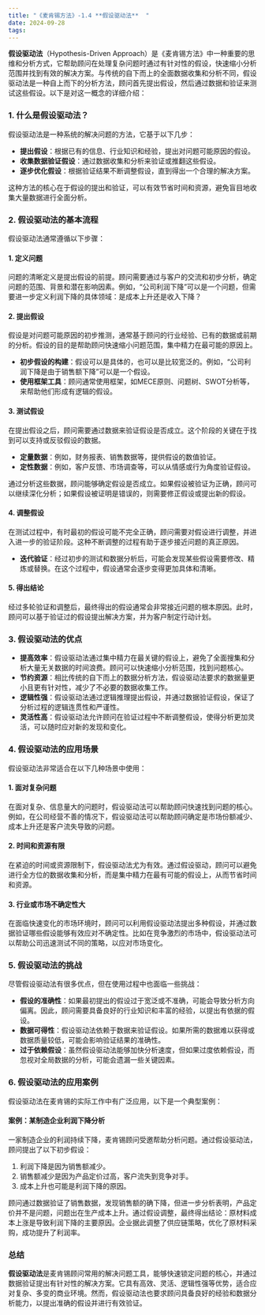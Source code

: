 ```yaml
---
title: "《麦肯锡方法》-1.4 **假设驱动法**  "
date: 2024-09-28
tags: 
---
```

**假设驱动法**（Hypothesis-Driven Approach）是《麦肯锡方法》中一种重要的思维和分析方式，它帮助顾问在处理复杂问题时通过有针对性的假设，快速缩小分析范围并找到有效的解决方案。与传统的自下而上的全面数据收集和分析不同，假设驱动法是一种自上而下的分析方法，顾问首先提出假设，然后通过数据和验证来测试这些假设。以下是对这一概念的详细介绍：

### 1. **什么是假设驱动法？**
假设驱动法是一种系统的解决问题的方法，它基于以下几步：
   - **提出假设**：根据已有的信息、行业知识和经验，提出对问题可能原因的假设。
   - **收集数据验证假设**：通过数据收集和分析来验证或推翻这些假设。
   - **逐步优化假设**：根据验证结果不断调整假设，直到得出一个合理的解决方案。

这种方法的核心在于假设的提出和验证，可以有效节省时间和资源，避免盲目地收集大量数据进行全面分析。

### 2. **假设驱动法的基本流程**
假设驱动法通常遵循以下步骤：

#### 1. **定义问题**
问题的清晰定义是提出假设的前提。顾问需要通过与客户的交流和初步分析，确定问题的范围、背景和潜在影响因素。例如，“公司利润下降”可以是一个问题，但需要进一步定义利润下降的具体领域：是成本上升还是收入下降？

#### 2. **提出假设**
假设是对问题可能原因的初步推测，通常基于顾问的行业经验、已有的数据或前期的分析。假设的目的是帮助顾问快速缩小问题范围，集中精力在最可能的原因上。

   - **初步假设的构建**：假设可以是具体的，也可以是比较宽泛的。例如，“公司利润下降是由于销售额下降”可以是一个假设。
   - **使用框架工具**：顾问通常使用框架，如MECE原则、问题树、SWOT分析等，来帮助他们形成有逻辑的假设。

#### 3. **测试假设**
在提出假设之后，顾问需要通过数据来验证假设是否成立。这个阶段的关键在于找到可以支持或反驳假设的数据。
   - **定量数据**：例如，财务报表、销售数据等，提供假设的数值验证。
   - **定性数据**：例如，客户反馈、市场调查等，可以从情感或行为角度验证假设。

通过分析这些数据，顾问能够确定假设是否成立。如果假设被验证为正确，顾问可以继续深化分析；如果假设被证明是错误的，则需要修正假设或提出新的假设。

#### 4. **调整假设**
在测试过程中，有时最初的假设可能不完全正确，顾问需要对假设进行调整，并进入进一步的验证阶段。这种不断调整的过程有助于逐步接近问题的真正原因。
   - **迭代验证**：经过初步的测试和数据分析后，可能会发现某些假设需要修改、精炼或替换。在这个过程中，假设通常会逐步变得更加具体和清晰。

#### 5. **得出结论**
经过多轮验证和调整后，最终得出的假设通常会非常接近问题的根本原因。此时，顾问可以基于验证过的假设提出解决方案，并为客户制定行动计划。

### 3. **假设驱动法的优点**
- **提高效率**：假设驱动法通过集中精力在最关键的假设上，避免了全面搜集和分析大量无关数据的时间浪费。顾问可以快速缩小分析范围，找到问题核心。
- **节约资源**：相比传统的自下而上的数据分析方法，假设驱动法要求的数据量更小且更有针对性，减少了不必要的数据收集工作。
- **逻辑性强**：假设驱动法通过逻辑推理提出假设，并通过数据验证假设，保证了分析过程的逻辑连贯性和严谨性。
- **灵活性高**：假设驱动法允许顾问在验证过程中不断调整假设，使得分析更加灵活，可以随时应对新的发现和变化。

### 4. **假设驱动法的应用场景**
假设驱动法非常适合在以下几种场景中使用：

#### 1. **面对复杂问题**
在面对复杂、信息量大的问题时，假设驱动法可以帮助顾问快速找到问题的核心。例如，在公司经营不善的情况下，假设驱动法可以帮助顾问确定是市场份额减少、成本上升还是客户流失导致的问题。

#### 2. **时间和资源有限**
在紧迫的时间或资源限制下，假设驱动法尤为有效。通过假设驱动，顾问可以避免进行全方位的数据收集和分析，而是集中精力在最有可能的假设上，从而节省时间和资源。

#### 3. **行业或市场不确定性大**
在面临快速变化的市场环境时，顾问可以利用假设驱动法提出多种假设，并通过数据验证哪些假设能够有效应对不确定性。比如在竞争激烈的市场中，假设驱动法可以帮助公司迅速测试不同的策略，以应对市场变化。

### 5. **假设驱动法的挑战**
尽管假设驱动法有很多优点，但在使用过程中也面临一些挑战：

- **假设的准确性**：如果最初提出的假设过于宽泛或不准确，可能会导致分析方向偏离。因此，顾问需要具备良好的行业知识和丰富的经验，以提出有依据的假设。
- **数据可得性**：假设驱动法依赖于数据来验证假设。如果所需的数据难以获得或数据质量较低，可能会影响验证结果的准确性。
- **过于依赖假设**：虽然假设驱动法能够加快分析速度，但如果过度依赖假设，而忽视对全局数据的分析，可能会遗漏一些关键因素。

### 6. **假设驱动法的应用案例**
假设驱动法在麦肯锡的实际工作中有广泛应用，以下是一个典型案例：

#### 案例：某制造企业利润下降分析
一家制造企业的利润持续下降，麦肯锡顾问受邀帮助分析问题。通过假设驱动法，顾问提出了以下初步假设：
   1. 利润下降是因为销售额减少。
   2. 销售额减少是因为产品定价过高，客户流失到竞争对手。
   3. 成本上升也可能是利润下降的原因。

顾问通过数据验证了销售数据，发现销售额的确下降，但进一步分析表明，产品定价并不是问题，问题出在生产成本上升。通过假设调整，最终得出结论：原材料成本上涨是导致利润下降的主要原因。企业据此调整了供应链策略，优化了原材料采购，成功提升了利润率。

### 总结
**假设驱动法**是麦肯锡顾问常用的解决问题工具，能够快速锁定问题的核心，并通过数据验证提出有针对性的解决方案。它具有高效、灵活、逻辑性强等优势，适合应对复杂、多变的商业环境。然而，假设驱动法也要求顾问具备良好的经验和数据分析能力，以提出准确的假设并进行有效验证。